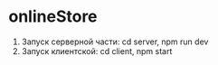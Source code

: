 # onlineStore
1. Запуск серверной части:
cd server,
npm run dev
2. Запуск клиентской:
cd client,
npm start
